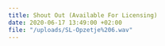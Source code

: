 ```yaml
---
title: Shout Out (Available For Licensing)
date: 2020-06-17 13:49:00 +02:00
file: "/uploads/SL-Opzetje%206.wav"
---
```


